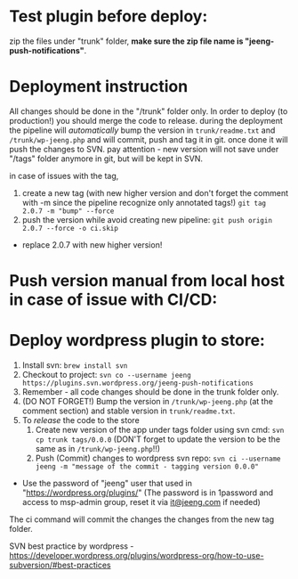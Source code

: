 # Test plugin before deploy:
zip the files under "trunk" folder, **make sure the zip file name is "jeeng-push-notifications"**. 


# Deployment instruction
All changes should be done in the "/trunk" folder only.
In order to deploy (to production!) you should merge the code to release.
during the deployment the pipeline will *automatically* bump the version in `trunk/readme.txt` and `/trunk/wp-jeeng.php` 
and will commit, push and tag it in git.
once done it will push the changes to SVN.
pay attention - new version will not save under "/tags" folder anymore in git, but will be kept in SVN.

in case of issues with the tag,
1. create a new tag (with new higher version and don't forget the comment with -m since the pipeline recognize only annotated tags!)
`git tag 2.0.7 -m "bump" --force`
2. push the version while avoid creating new pipeline:
 `git push origin 2.0.7 --force -o ci.skip`
 * replace 2.0.7 with new higher version!


# Push version manual from local host in case of issue with CI/CD:
# Deploy wordpress plugin to store:
1. Install svn: `brew install svn`
2. Checkout to project: `svn co --username jeeng https://plugins.svn.wordpress.org/jeeng-push-notifications`
3. Remember - all code changes should be done in the trunk folder only.
4. (DO NOT FORGET!) Bump the version in `/trunk/wp-jeeng.php` (at the comment section) and stable version in `trunk/readme.txt`.
5. To *release* the code to the store
    1. Create new version of the app under tags folder using svn cmd:  `svn cp trunk tags/0.0.0` (DON'T forget to update the version to be the same as in `/trunk/wp-jeeng.php`!!)
    2. Push (Commit) changes to wordpress svn repo: `svn ci --username jeeng -m "message of the commit - tagging version 0.0.0"`

* Use the password of "jeeng" user that used in "https://wordpress.org/plugins/" (The password is in 1password and access to msp-admin group, reset it via it@jeeng.com if needed)

The ci command will commit the changes the changes from the new tag folder.

SVN best practice by wordpress - https://developer.wordpress.org/plugins/wordpress-org/how-to-use-subversion/#best-practices 


